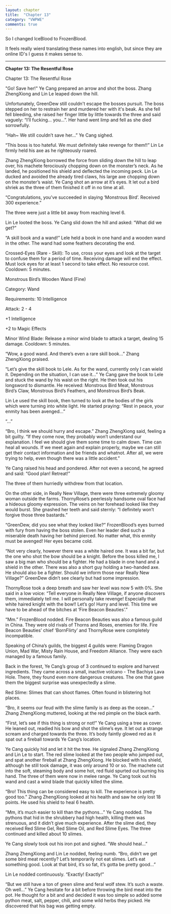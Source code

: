 ```yaml
---
layout: chapter
title:  "Chapter 13"
category: "VWPWE"
comments: true
---
```


So I changed IceBlood to FrozenBlood.

It feels really wierd translating these names into english, but since they are online ID's I guess it makes sense to.

---

**Chapter 13: The Resentful Rose**

Chapter 13: The Resentful Rose

"Go! Save her!" Ye Cang prepared an arrow and shot the boss. Zhang ZhengXiong and Lin Le leaped down the hill.

Unfortunately, GreenDew still couldn't escape the bosses pursuit. The boss stepped on her to restrain her and murdered her with it's beak. As she fell fell bleeding, she raised her finger little by little towards the three and said vaguely: “I’ll fucking... you...”. Her hand went limp and fell as she died sorrowfully.

“Hah~ We still couldn’t save her...” Ye Cang sighed.

“This boss is too hateful. We must definitely take revenge for them!!” Lin Le firmly held his axe as he righteously roared.

Zhang ZhengXiong borrowed the force from sliding down the hill to leap over, his machete ferociously chopping down on the monster’s neck. As he landed, he positioned his shield and deflected the incoming peck. Lin Le ducked and avoided the already tired claws, his large axe chopping down on the monster’s waist. Ye Cang shot an arrow at it’s eyes. It let out a bird shriek as the three of them finished it off in no time at all.

“Congratulations, you’ve succeeded in slaying ‘Monstrous Bird’. Received 300 experience.”

The three were just a little bit away from reaching level 6.

Lin Le looted the boss. Ye Cang slid down the hill and asked: “What did we get?”

“A skill book and a wand!” Lele held a book in one hand and a wooden wand in the other. The wand had some feathers decorating the end. 

Crossed-Eyes (Rare - Skill): To use, cross your eyes and look at the target to confuse them for a period of time. Receiving damage will end the effect. Must lock eyes for at least 1 second to take effect. No resource cost. Cooldown: 5 minutes.

Monstrous Bird’s Wooden Wand (Fine)

Category: Wand

Requirements: 10 Intelligence

Attack: 2 - 4

+1 Intelligence

+2 to Magic Effects

Minor Wind Blade: Release a minor wind blade to attack a target, dealing 15 damage. Cooldown: 5 minutes.

“Wow, a good wand. And there’s even a rare skill book...” Zhang ZhengXiong praised.

“Let’s give the skill book to Lele. As for the wand, currently only I can wield it. Depending on the situation, I can use it...” Ye Cang gave the book to Lele and stuck the wand by his waist on the right. He then took out his longsword to dismantle. He received: Monstrous Bird Meat, Monstrous Bird’s Claw, Monstrous Bird’s Feathers, and Monstrous Bird’s Beak.

Lin Le used the skill book, then turned to look at the bodies of the girls which were turning into white light. He started praying: “Rest in peace, your enmity has been avenged...”

“...”

“Bro, I think we should hurry and escape.” Zhang ZhengXiong said, feeling a bit guilty. “If they come now, they probably won’t understand our explanation. I feel we should give them some time to calm down. Time can heal all wounds. If we meet again and explain properly, maybe we can still get their contact information and be friends and whatnot. After all, we were trying to help, even though there was a little accident.”

Ye Cang raised his head and pondered. After not even a second, he agreed and said: “Good plan! Retreat!”

The three of them hurriedly withdrew from that location.

On the other side, in Really New Village, there were three extremely gloomy woman outside the farms. ThornyRose’s peerlessly handsome oval face had a hideous gloomy expression. The veins on her forehead looked like they would burst. She gnashed her teeth and said sternly: “I definitely won’t forgive those three bastards.”

“GreenDew, did you see what they looked like?” FrozenBlood’s eyes burned with fury from having the boss stolen. Even her leader died such a miserable death having her behind pierced. No matter what, this enmity must be avenged! Her eyes became cold.

“Not very clearly, however there was a white haired one. It was a bit far, but the one who shot the bow should be a knight. Before the boss killed me, I saw a big man who should be a fighter. He had a blade in one hand and a shield in the other. There was also a short guy holding a two-handed axe. He should also be a fighter. Should we inform those near Really New Village?” GreenDew didn’t see clearly but had some impression.

ThornyRose took a deep breath and saw her level was now 5 with 0%. She said in a low voice: “Tell everyone in Really New Village, if anyone discovers them, immediately tell me. I will personally take revenge! Especially that white haired knight with the bow!! Let’s go! Hurry and level. This time we have to be ahead of the bitches at ‘Fire Beacon Beauties’.”

“Mm.” FrozenBlood nodded. Fire Beacon Beauties was also a famous guild in China. They were old rivals of Thorns and Roses, enemies for life. Fire Beacon Beauties’ chief ‘BornFlirty’ and ThornyRose were completely incompatible.

Speaking of China’s guilds, the biggest 4 guilds were: Flaming Dragon Union, Mad War, Misty Rain House, and Freedom Alliance. They were each managed by a famous family.

Back in the forest, Ye Cang’s group of 3 continued to explore and harvest ingredients. They came across a small, inactive volcano - The Bachiya Lava Hole. There, they found even more dangerous creatures. The one that gave them the biggest surprise was unexpectedly a slime. 

Red Slime: Slimes that can shoot flames. Often found in blistering hot places.

“Bro, it seems our feud with the slime family is as deep as the ocean...” Zhang ZhengXiong muttered, looking at the red pimple on the black earth.

“First, let’s see if this thing is strong or not!” Ye Cang using a tree as cover. He leaned out, readied his bow and shot the slime’s eye. It let out a strange scream and charged towards the three. It’s body faintly glowed red as it spat out a fireball towards Ye Cang’s location.

Ye Cang quickly hid and let it hit the tree. He signaled Zhang ZhengXiong and Lin Le to start. The red slime looked at the two people who jumped out, and spat another fireball at Zhang ZhengXiong. He blocked with his shield, although he still took damage, it was only around 10 or so. The machete cut into the soft, steaming body and some hot, red fluid spurted out burning his hand. The three of them were now in melee range. Ye Cang took out his wand and cast a wind blade that quickly killed the slime.

“Bro! This thing can be considered easy to kill. The experience is pretty good too.” Zhang ZhengXiong looked at his health and saw he only lost 18 points. He used his shield to heal 6 health. 

“Mm, it’s much easier to kill than the pythons...” Ye Cang nodded. The pythons that hid in the shrubbery had high health, killing them was strenuous, and it didn’t give much experience. After the slime died, they received Red Slime Gel, Red Slime Oil, and Red Slime Eyes. The three continued and killed about 10 slimes.

Ye Cang slowly took out his iron pot and sighed. “We should heal...”

Zhang ZhengXiong and Lin Le nodded, feeling numb. “Bro, didn’t we get some bird meat recently? Let’s temporarily not eat slimes. Let’s eat something good. Look at that bird, it’s so fat, it’s gotta be pretty good...”

Lin Le nodded continuously. “Exactly! Exactly!”

“But we still have a ton of green slime and feral wolf stew. It’s such a waste. Oh well...” Ye Cang hesitate for a bit before throwing the bird meat into the pot. He thought for a bit and and decided it was too simple so added some python meat, salt, pepper, chili, and some wild herbs they picked. He discovered that his bag was getting empty.